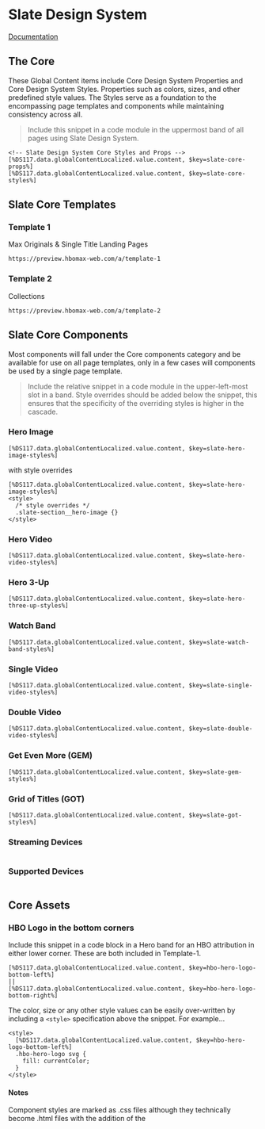 # Slate Design System

[Documentation](https://docs.google.com/document/d/118aDqtW2AZp0_o0QN7OenJNZCx94AkmqtjTJDl3uX4o/edit?usp=sharing)


## The Core 
These Global Content items include Core Design System Properties and Core Design System Styles. Properties such as colors, sizes, and other predefined style values. The Styles serve as a foundation to the encompassing page templates and components while maintaining consistency across all.
> Include this snippet in a code module in the uppermost band of all pages using Slate Design System.
```
<!-- Slate Design System Core Styles and Props -->
[%DS117.data.globalContentLocalized.value.content, $key=slate-core-props%]
[%DS117.data.globalContentLocalized.value.content, $key=slate-core-styles%]
```

## Slate Core Templates

### Template 1
Max Originals & Single Title Landing Pages
```
https://preview.hbomax-web.com/a/template-1
```

### Template 2
Collections
```
https://preview.hbomax-web.com/a/template-2
```

## Slate Core Components
Most components will fall under the Core components category and be available for use on all page templates, only in a few cases will components be used by a single page template.
> Include the relative snippet in a code module in the upper-left-most slot in a band. 
> Style overrides should be added below the snippet, this ensures that the specificity of the overriding styles is higher in the cascade.

### Hero Image
```
[%DS117.data.globalContentLocalized.value.content, $key=slate-hero-image-styles%]
```
with style overrides
```
[%DS117.data.globalContentLocalized.value.content, $key=slate-hero-image-styles%]
<style>
  /* style overrides */
  .slate-section__hero-image {}
</style>
```
### Hero Video 
```
[%DS117.data.globalContentLocalized.value.content, $key=slate-hero-video-styles%]
```
### Hero 3-Up 
```
[%DS117.data.globalContentLocalized.value.content, $key=slate-hero-three-up-styles%]
```
### Watch Band 
```
[%DS117.data.globalContentLocalized.value.content, $key=slate-watch-band-styles%]
```
### Single Video 
```
[%DS117.data.globalContentLocalized.value.content, $key=slate-single-video-styles%]
```
### Double Video 
```
[%DS117.data.globalContentLocalized.value.content, $key=slate-double-video-styles%]
```
### Get Even More (GEM) 
```
[%DS117.data.globalContentLocalized.value.content, $key=slate-gem-styles%]
```
### Grid of Titles (GOT) 
```
[%DS117.data.globalContentLocalized.value.content, $key=slate-got-styles%]
```
### Streaming Devices
```
```
### Supported Devices
```
```

## Core Assets

### HBO Logo in the bottom corners
Include this snippet in a code block in a Hero band for an HBO attribution in either lower corner. These are both included in Template-1.
```
[%DS117.data.globalContentLocalized.value.content, $key=hbo-hero-logo-bottom-left%]
||
[%DS117.data.globalContentLocalized.value.content, $key=hbo-hero-logo-bottom-right%]
```

The color, size or any other style values can be easily over-written by including a `<style>` specification above the snippet. For example...
```
<style>
  [%DS117.data.globalContentLocalized.value.content, $key=hbo-hero-logo-bottom-left%]
  .hbo-hero-logo svg {
    fill: currentColor;
  }
</style>
```

#### Notes
Component styles are marked as .css files although they technically become .html files with the addition of the <style> tag.